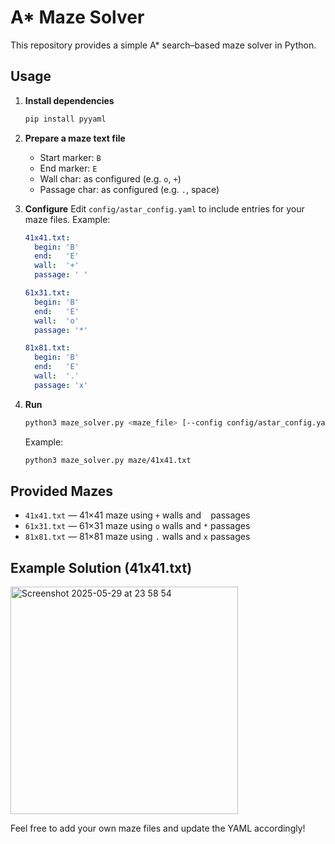 # A* Maze Solver

This repository provides a simple A* search–based maze solver in Python.

## Usage

1. **Install dependencies**
   ```bash
   pip install pyyaml
   ```

2. **Prepare a maze text file**
   - Start marker: `B`
   - End marker:   `E`
   - Wall char:    as configured (e.g. `o`, `+`)
   - Passage char: as configured (e.g. `.`, space)

3. **Configure**
   Edit `config/astar_config.yaml` to include entries for your maze files. Example:
   ```yaml
   41x41.txt:
     begin: 'B'
     end:   'E'
     wall:  '+'
     passage: ' '

   61x31.txt:
     begin: 'B'
     end:   'E'
     wall:  'o'
     passage: '*'

   81x81.txt:
     begin: 'B'
     end:   'E'
     wall:  '.'
     passage: 'x'
   ```

4. **Run**
   ```bash
   python3 maze_solver.py <maze_file> [--config config/astar_config.yaml]
   ```
   Example:
   ```bash
   python3 maze_solver.py maze/41x41.txt
   ```

## Provided Mazes

- `41x41.txt` — 41×41 maze using `+` walls and ` ` passages
- `61x31.txt` — 61×31 maze using `o` walls and `*` passages
- `81x81.txt` — 81×81 maze using `.` walls and `x` passages

## Example Solution (41x41.txt)
<img width="364" alt="Screenshot 2025-05-29 at 23 58 54" src="https://github.com/user-attachments/assets/370ad560-c00d-466c-91fe-3292e2be55bb" />

Feel free to add your own maze files and update the YAML accordingly!
